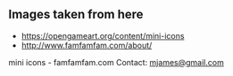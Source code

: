 ## Images taken from here
* https://opengameart.org/content/mini-icons
* http://www.famfamfam.com/about/

mini icons - famfamfam.com
Contact: mjames@gmail.com
